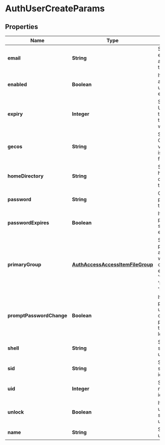 
# AuthUserCreateParams

## Properties
Name | Type | Description | Notes
------------ | ------------- | ------------- | -------------
**email** | **String** | Specifies an email address for the user. |  [optional]
**enabled** | **Boolean** | If true, the authenticated user is enabled. |  [optional]
**expiry** | **Integer** | Specifies the Unix Epoch time when the auth user will expire. |  [optional]
**gecos** | **String** | Specifies the GECOS value, which is usually the full name. |  [optional]
**homeDirectory** | **String** | Specifies a home directory for the user. |  [optional]
**password** | **String** | Changes the password for the user. |  [optional]
**passwordExpires** | **Boolean** | If true, the password should expire. |  [optional]
**primaryGroup** | [**AuthAccessAccessItemFileGroup**](AuthAccessAccessItemFileGroup.md) | Specifies properties for a persona, which consists of either a &#39;type&#39; and a &#39;name&#39; or an &#39;ID&#39;. |  [optional]
**promptPasswordChange** | **Boolean** | If true, prompts the user to change their password at the next login. |  [optional]
**shell** | **String** | Specifies the shell for the user. |  [optional]
**sid** | **String** | Specifies a security identifier. |  [optional]
**uid** | **Integer** | Specifies a numeric user identifier. |  [optional]
**unlock** | **Boolean** | If true, the user account should be unlocked. |  [optional]
**name** | **String** | Specifies a user name. | 



